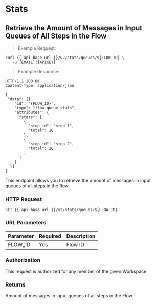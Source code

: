 # Stats

## Retrieve the Amount of Messages in Input Queues of All Steps in the Flow

> Example Request:

```shell
curl {{ api_base_url }}/v2/stats/queues/${FLOW_ID} \
   -u {EMAIL}:{APIKEY}
```

> Example Response:

```http
HTTP/1.1 200 OK
Content-Type: application/json

{
 "data": [{
    "id": "{FLOW_ID}",
    "type": "flow-queue-stats",
    "attributes": {
      "stats": [
        {
          "step_id": "step_1",
          "total": 10
        },
        {
          "step_id": "step_2",
          "total": 20
        }
      ]
    }
  }]
}
```

This endpoint allows you to retrieve the amount of messages in input queues of all steps in the flow.

### HTTP Request

`GET {{ api_base_url }}/v2/stats/queues/${FLOW_ID}`

### URL Parameters

| Parameter | Required | Description        
| :---      | :---     | :---               
| FLOW_ID   | Yes      | Flow ID  
  
### Authorization

This request is authorized for any member of the given Workspace.

### Returns

Amount of messages in input queues of all steps in the Flow.

